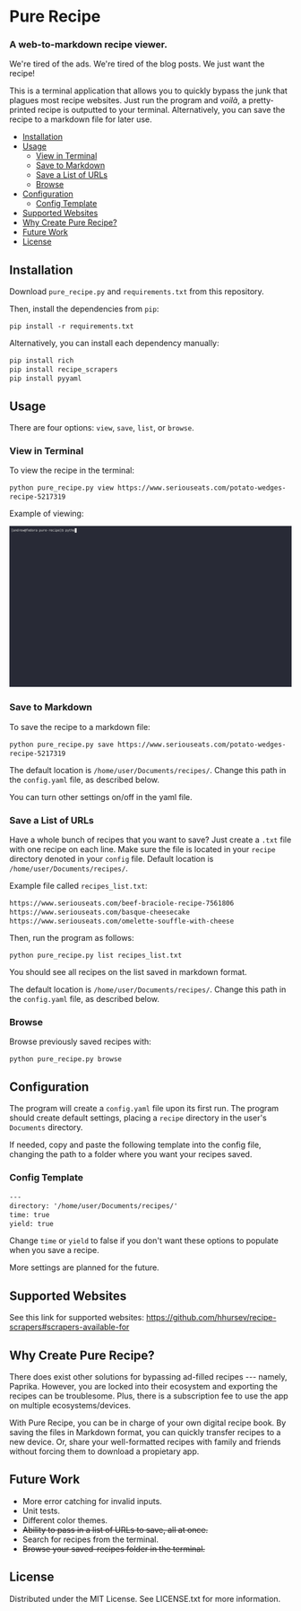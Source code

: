 # Pure Recipe
### A web-to-markdown recipe viewer.

We're tired of the ads. We're tired of the blog posts. We just want the recipe!

This is a terminal application that allows you to quickly bypass the junk that plagues most recipe websites. Just run the program and _voilà_, a pretty-printed recipe is outputted to your terminal. Alternatively, you can save the recipe to a markdown file for later use.

- [Installation](#installation)
- [Usage](#usage)
	- [View in Terminal](#view-in-terminal)
	- [Save to Markdown](#save-to-markdown)
	- [Save a List of URLs](#save-a-list-of-urls)
	- [Browse](#browse)
- [Configuration](#configuration)
	- [Config Template](#config-template)
- [Supported Websites](#supported-websites)
- [Why Create Pure Recipe?](#why-create-pure-recipe)
- [Future Work](#future-work)
- [License](#license)

## Installation

Download `pure_recipe.py` and `requirements.txt` from this repository.

Then, install the dependencies from `pip`:

	pip install -r requirements.txt

Alternatively, you can install each dependency manually:

	pip install rich
	pip install recipe_scrapers
	pip install pyyaml

## Usage

There are four options: `view`, `save`, `list`, or `browse`. 

### View in Terminal

To view the recipe in the terminal:

	python pure_recipe.py view https://www.seriouseats.com/potato-wedges-recipe-5217319

Example of viewing:

![terminal demonstration](pure-recipe.gif)

### Save to Markdown

To save the recipe to a markdown file: 

	python pure_recipe.py save https://www.seriouseats.com/potato-wedges-recipe-5217319

The default location is `/home/user/Documents/recipes/`. Change this path in the `config.yaml` file, as described below. 

You can turn other settings on/off in the yaml file. 

### Save a List of URLs

Have a whole bunch of recipes that you want to save? Just create a `.txt` file with one recipe on each line. Make sure the file is located in your `recipe` directory denoted in your `config` file. Default location is `/home/user/Documents/recipes/`.

Example file called `recipes_list.txt`:

	https://www.seriouseats.com/beef-braciole-recipe-7561806
	https://www.seriouseats.com/basque-cheesecake
	https://www.seriouseats.com/omelette-souffle-with-cheese

Then, run the program as follows:

	python pure_recipe.py list recipes_list.txt

You should see all recipes on the list saved in markdown format.

The default location is `/home/user/Documents/recipes/`. Change this path in the `config.yaml` file, as described below. 

### Browse

Browse previously saved recipes with:

	python pure_recipe.py browse

## Configuration

The program will create a `config.yaml` file upon its first run. The program should create default settings, placing a `recipe` directory in the user's `Documents` directory.

If needed, copy and paste the following template into the config file, changing the path to a folder where you want your recipes saved. 

### Config Template

	---
	directory: '/home/user/Documents/recipes/'
	time: true
	yield: true

Change `time` or `yield` to false if you don't want these options to populate when you save a recipe.

More settings are planned for the future.

## Supported Websites

See this link for supported websites: https://github.com/hhursev/recipe-scrapers#scrapers-available-for

## Why Create Pure Recipe?

There does exist other solutions for bypassing ad-filled recipes --- namely, Paprika. However, you are locked into their ecosystem and exporting the recipes can be troublesome. Plus, there is a subscription fee to use the app on multiple ecosystems/devices. 

With Pure Recipe, you can be in charge of your own digital recipe book. By saving the files in Markdown format, you can quickly transfer recipes to a new device. Or, share your well-formatted recipes with family and friends without forcing them to download a propietary app. 

## Future Work

- More error catching for invalid inputs.
- Unit tests.
- Different color themes.
- ~~Ability to pass in a list of URLs to save, all at once.~~
- Search for recipes from the terminal.
- ~~Browse your saved-recipes folder in the terminal.~~

## License

Distributed under the MIT License. See LICENSE.txt for more information.
